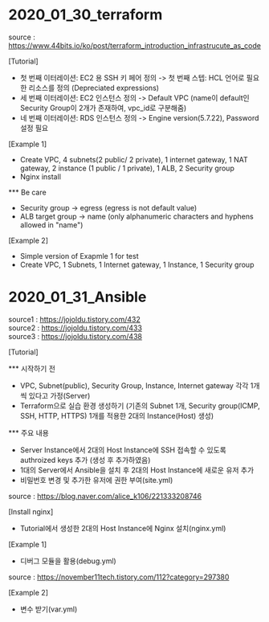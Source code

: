 # 2020_01_30_terraform

source : https://www.44bits.io/ko/post/terraform_introduction_infrastrucute_as_code

[Tutorial]
- 첫 번째 이터레이션: EC2 용 SSH 키 페어 정의 -> 첫 번째 스텝: HCL 언어로 필요한 리소스를 정의 (Depreciated expressions)
- 세 번째 이터레이션: EC2 인스턴스 정의 -> Default VPC (name이 default인 Security Group이 2개가 존재하여, vpc_id로 구분해줌)
- 네 번째 이터레이션: RDS 인스턴스 정의 -> Engine version(5.7.22), Password 설정 필요

[Example 1]
- Create VPC, 4 subnets(2 public/ 2 private), 1 internet gateway, 1 NAT gateway, 2 instance (1 public / 1 private), 1 ALB, 2 Security group
- Nginx install

*** Be care
- Security group -> egress (egress is not default value)
- ALB target group -> name (only alphanumeric characters and hyphens allowed in "name")

[Example 2]
- Simple version of Exapmle 1 for test
- Create VPC, 1 Subnets, 1 Internet gateway, 1 Instance, 1 Security group


# 2020_01_31_Ansible

source1 : https://jojoldu.tistory.com/432  
source2 : https://jojoldu.tistory.com/433  
source3 : https://jojoldu.tistory.com/438  

[Tutorial]

*** 시작하기 전
- VPC, Subnet(public), Security Group, Instance, Internet gateway 각각 1개씩 있다고 가정(Server)
- Terraform으로 실습 환경 생성하기 (기존의 Subnet 1개, Security group(ICMP, SSH, HTTP, HTTPS) 1개를 적용한 2대의 Instance(Host) 생성)

*** 주요 내용
- Server Instance에서 2대의 Host Instance에 SSH 접속할 수 있도록 authroized keys 추가 (생성 후 추가하였음)
- 1대의 Server에서 Ansible을 설치 후 2대의 Host Instance에 새로운 유저 추가
- 비밀번호 변경 및 추가한 유저에 권한 부여(site.yml)


source : https://blog.naver.com/alice_k106/221333208746

[Install nginx]
- Tutorial에서 생성한 2대의 Host Instance에 Nginx 설치(nginx.yml)

[Example 1]
- 디버그 모듈을 활용(debug.yml)

source : https://november11tech.tistory.com/112?category=297380

[Example 2]
- 변수 받기(var.yml)